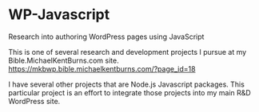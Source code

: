 # WP-Javascript
Research into authoring WordPress pages using JavaScript 

This is one of several research and development projects I pursue at my Bible.MichaelKentBurns.com site.
https://mkbwp.bible.michaelkentburns.com/?page_id=18

I have several other projects that are Node.js Javascript packages. 
This particular project is an effort to integrate those projects into my main R&D WordPress site.


